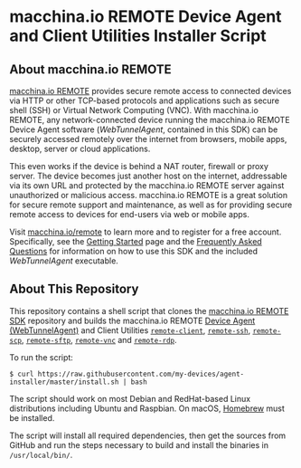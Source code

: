 # macchina.io REMOTE Device Agent and Client Utilities Installer Script

## About macchina.io REMOTE

[macchina.io REMOTE](https://macchina.io/remote) provides secure remote access to connected devices
via HTTP or other TCP-based protocols and applications such as secure shell (SSH) or
Virtual Network Computing (VNC). With macchina.io REMOTE, any network-connected device
running the macchina.io REMOTE Device Agent software (*WebTunnelAgent*, contained in this SDK)
can be securely accessed remotely over the internet from browsers, mobile apps, desktop,
server or cloud applications.

This even works if the device is behind a NAT router, firewall or proxy server.
The device becomes just another host on the internet, addressable via its own URL and
protected by the macchina.io REMOTE server against unauthorized or malicious access.
macchina.io REMOTE is a great solution for secure remote support and maintenance,
as well as for providing secure remote access to devices for end-users via web or
mobile apps.

Visit [macchina.io/remote](https://macchina.io/remote) to learn more and to register for a free account.
Specifically, see the [Getting Started](https://macchina.io/remote_signup.html) page and the
[Frequently Asked Questions](https://macchina.io/remote_faq.html) for
information on how to use this SDK and the included *WebTunnelAgent* executable.


## About This Repository

This repository contains a shell script that clones the
[macchina.io REMOTE SDK](https://github.com/my-devices/sdk)
repository and builds the macchina.io REMOTE
[Device Agent (WebTunnelAgent)](https://github.com/my-devices/sdk/blob/master/WebTunnel/WebTunnelAgent/README.md)
and Client Utilities
[`remote-client`](https://github.com/my-devices/sdk/blob/master/WebTunnel/WebTunnelClient/README.md),
[`remote-ssh`](https://github.com/my-devices/sdk/blob/master/WebTunnel/WebTunnelSSH/README.md),
[`remote-scp`](https://github.com/my-devices/sdk/blob/master/WebTunnel/WebTunnelSCP/README.md),
[`remote-sftp`](https://github.com/my-devices/sdk/blob/master/WebTunnel/WebTunnelSFTP/README.md),
[`remote-vnc`](https://github.com/my-devices/sdk/blob/master/WebTunnel/WebTunnelVNC/README.md) and
[`remote-rdp`](https://github.com/my-devices/sdk/blob/master/WebTunnel/WebTunnelRDP/README.md).

To run the script:

```
$ curl https://raw.githubusercontent.com/my-devices/agent-installer/master/install.sh | bash
```

The script should work on most Debian and RedHat-based Linux distributions including Ubuntu and Raspbian.
On macOS, [Homebrew](https://brew.sh/) must be installed.

The script will install all required dependencies, then get the sources from GitHub and run the steps
necessary to build and install the binaries in `/usr/local/bin/`.
